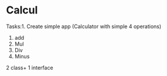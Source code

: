 # Calcul
Tasks:1. Create simple app (Calculator with simple 4 operations)
1. add
2. Mul
3. Div
4. Minus


2 class+ 1 interface
